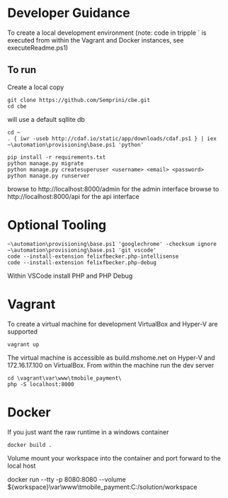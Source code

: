 # Developer Guidance

To create a local development environment (note: code in tripple ` is executed from within the Vagrant and Docker instances, see executeReadme.ps1)

## To run

Create a local copy

    git clone https://github.com/Semprini/cbe.git
    cd cbe

will use a default sqllite db

```
cd ~
. { iwr -useb http://cdaf.io/static/app/downloads/cdaf.ps1 } | iex
~\automation\provisioning\base.ps1 'python'

pip install -r requirements.txt
python manage.py migrate
python manage.py createsuperuser <username> <email> <password>
python manage.py runserver
```

browse to http://localhost:8000/admin for the admin interface
browse to http://localhost:8000/api for the api interface

# Optional Tooling

    ~\automation\provisioning\base.ps1 'googlechrome' -checksum ignore
    ~\automation\provisioning\base.ps1 'git vscode'
    code --install-extension felixfbecker.php-intellisense
    code --install-extension felixfbecker.php-debug

Within VSCode install PHP and PHP Debug

# Vagrant

To create a virtual machine for development VirtualBox and Hyper-V are supported

    vagrant up

The virtual machine is accessible as build.mshome.net on Hyper-V and 172.16.17.100 on VirtualBox. From within the machine run the dev server

    cd \vagrant\var\www\tmobile_payment\
    php -S localhost:8000

# Docker

If you just want the raw runtime in a windows container

    docker build .

Volume mount your workspace into the container and port forward to the local host

   docker run --tty -p 8080:8080 --volume ${workspace}\var\www\tmobile_payment:C:/solution/workspace <container>